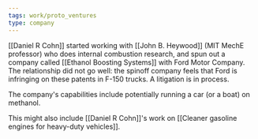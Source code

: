 ```yaml
---
tags: work/proto_ventures
type: company
---
```

[[Daniel R Cohn]] started working with [[John B. Heywood]] (MIT MechE professor) who does internal combustion research, and spun out a company called [[Ethanol Boosting Systems]] with Ford Motor Company. The relationship did not go well: the spinoff company feels that Ford is infringing on these patents in F-150 trucks. A litigation is in process.

The company's capabilities include potentially running a car (or a boat) on methanol.

This might also include [[Daniel R Cohn]]'s work on [[Cleaner gasoline engines for heavy-duty vehicles]].